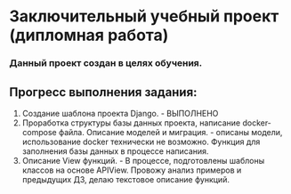 # Заключительный учебный проект (дипломная работа)
### Данный проект создан в целях обучения. 

## Прогресс выполнения задания:

1. Создание шаблона проекта Django. - ВЫПОЛНЕНО
2. Проработка структуры базы данных проекта, написание docker-compose файла. Описание моделей и миграция. - описаны модели, использование docker технически не возможно. Функция для заполнения базы данных в процессе написания.
3. Описание View функций. - В процессе, подготовлены шаблоны классов на основе APIView. Провожу анализ примеров и предыдущих ДЗ, делаю текстовое описание функций.